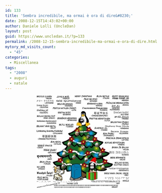 ```yaml
---
id: 133
title: 'Sembra incredibile, ma ormai è ora di dire&#8230;'
date: 2008-12-15T14:43:02+00:00
author: Daniele Lolli (UncleDan)
layout: post
guid: https://www.uncledan.it/?p=133
permalink: /2008-12-15-sembra-incredibile-ma-ormai-e-ora-di-dire.html
mytory_md_visits_count:
  - "45"
categories:
  - Miscellanea
tags:
  - "2008"
  - auguri
  - natale
---
```

<p style="text-align: center;">
  <a href="/wp-content/uploads/2008/12/buon-natale-in-tutte-le-lingue.jpg"><img class="size-medium wp-image-134 alignnone" title="buon-natale-in-tutte-le-lingue" src="/wp-content/uploads/2008/12/buon-natale-in-tutte-le-lingue-300x300.jpg" alt="" width="300" height="300" /></a>
</p>

<p style="text-align: center;">